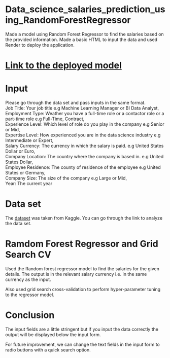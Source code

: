 # Data_science_salaries_prediction_using_RandomForestRegressor
Made a model using Random Forest Regressor to find the salaries based on the provided information. Made a basic HTML to input the data and used Render to deploy the application.

# [Link to the deployed model](https://salary-prediction-using.onrender.com)

# Input
Please go through the data set and pass inputs in the same format.  
Job Title: Your job title e.g Machine Learning Manager or BI Data Analyst,  
Employment Type: Weather you have a full-time role or a contactor role or a part-time role e.g Full-Time, Contract,  
Experience Level: Which level of role do you play in the company e.g Senior or Mid,  
Expertise Level: How experienced you are in the data science industry e.g Intermediate or Expert,  
Salary Currency: The currency in which the salary is paid. e.g United States Dollar or Euro,  
Company Location: The country where the company is based in. e.g United States Dollar,  
Employee Residence: The county of residence of the employee e.g United States or Germany,  
Company Size: The size of the company e.g Large or Mid,  
Year: The current year

# Data set
The [dataset](https://www.kaggle.com/datasets/iamsouravbanerjee/data-science-salaries-2023) was taken from Kaggle. You can go through the link to analyze the data set.

# Ramdom Forest Regressor and Grid Search CV
Used the Random forest regressor model to find the salaries for the given details. The output is in the relevant salary currency i.e. in the same currency as the input.

Also used grid search cross-validation to perform hyper-parameter tuning to the regressor model.

# Conclusion
The input fields are a little stringent but if you input the data correctly the output will be displayed below the input form. 

For future improvement, we can change the text fields in the input form to radio buttons with a quick search option.
